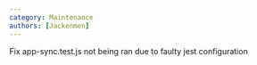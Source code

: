 ```yaml
---
category: Maintenance
authors: [Jackenmen]
---
```


Fix app-sync.test.js not being ran due to faulty jest configuration
